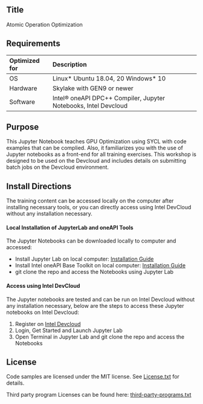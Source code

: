 ## Title
 Atomic Operation Optimization
  
## Requirements
| Optimized for                     | Description
|:---                               |:---
| OS                                | Linux* Ubuntu 18.04, 20 Windows* 10
| Hardware                          | Skylake with GEN9 or newer
| Software                          | Intel&reg; oneAPI DPC++ Compiler, Jupyter Notebooks, Intel Devcloud
  
## Purpose
This Jupyter Notebook teaches GPU Optimization using SYCL with code examples that can be complied. Also, it familiarizes you with the use of Jupyter notebooks as a front-end for all training exercises. This workshop is designed to be used on the Devcloud and includes details on submitting batch jobs on the Devcloud environment.

## Install Directions

The training content can be accessed locally on the computer after installing necessary tools, or you can directly access using Intel DevCloud without any installation necessary.

#### Local Installation of JupyterLab and oneAPI Tools

The Jupyter Notebooks can be downloaded locally to computer and accessed:
- Install Jupyter Lab on local computer: [Installation Guide](https://jupyterlab.readthedocs.io/en/stable/getting_started/installation.html)
- Install Intel oneAPI Base Toolkit on local computer: [Installation Guide](https://www.intel.com/content/www/us/en/developer/tools/oneapi/base-toolkit-download.html) 
- git clone the repo and access the Notebooks using Jupyter Lab


#### Access using Intel DevCloud

The Jupyter notebooks are tested and can be run on Intel Devcloud without any installation necessary, 
below are the steps to access these Jupyter notebooks on Intel Devcloud:
1. Register on [Intel Devcloud](https://devcloud.intel.com/oneapi)
2. Login, Get Started and Launch Jupyter Lab
3. Open Terminal in Jupyter Lab and git clone the repo and access the Notebooks

## License  
Code samples are licensed under the MIT license. See [License.txt](https://github.com/oneapi-src/oneAPI-samples/blob/master/License.txt) for details.

Third party program Licenses can be found here: [third-party-programs.txt](https://github.com/oneapi-src/oneAPI-samples/blob/master/third-party-programs.txt)
